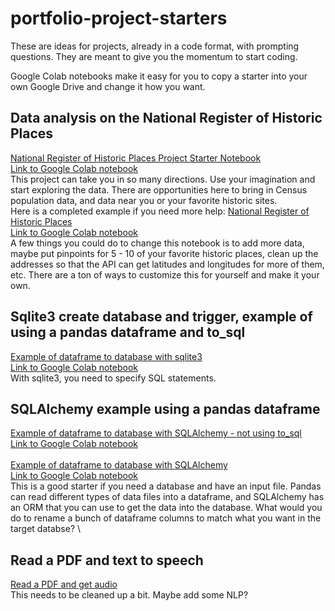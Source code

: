 # portfolio-project-starters
These are ideas for projects, already in a code format, with prompting questions. They are meant to give you the momentum to start coding.

Google Colab notebooks make it easy for you to copy a starter into your own Google Drive and change it how you want.

## Data analysis on the National Register of Historic Places
[National Register of Historic Places Project Starter Notebook](https://github.com/KRBlackwell/portfolio-project-starters/blob/main/Portfolio%20Starter%20Python%20National%20Register%20of%20Historic%20Places.ipynb)\
[Link to Google Colab notebook](https://colab.research.google.com/drive/1xiXBYjWW5nim7nw_Lbt3g4YcklMmGJzF?usp=sharing)\
This project can take you in so many directions. Use your imagination and start exploring the data. There are opportunities here to bring in Census population data, and data near you or your favorite historic sites.\
Here is a completed example if you need more help: [National Register of Historic Places](https://github.com/KRBlackwell/portfolio-project-starters/blob/main/Portfolio_Starter_Python_National_Register_of_Historic_Places_Example.ipynb)\
[Link to Google Colab notebook](https://colab.research.google.com/drive/1wvIbdzGI974IARZlguaMn1XWHSjzc8pO?usp=sharing)\
A few things you could do to change this notebook is to add more data, maybe put pinpoints for 5 - 10 of your favorite historic places, clean up the addresses so that the API can get latitudes and longitudes for more of them, etc. There are a ton of ways to customize this for yourself and make it your own.

## Sqlite3 create database and trigger, example of using a pandas dataframe and to_sql
[Example of dataframe to database with sqlite3](https://github.com/KRBlackwell/portfolio-project-starters/blob/main/sqlite3_project_starter.ipynb)\
[Link to Google Colab notebook](https://colab.research.google.com/drive/1C5iKVcuyhbqz8Co3GQ8hRiNXmwWhvif3?usp=sharing)\
With sqlite3, you need to specify SQL statements.

## SQLAlchemy example using a pandas dataframe
[Example of dataframe to database with SQLAlchemy - not using to_sql](https://github.com/KRBlackwell/portfolio-project-starters/blob/main/data_input_sqlalchemy.ipynb)\
[Link to Google Colab notebook](https://colab.research.google.com/drive/1vGUNLYN30u_tOlP3mGRJ62zx1zlTLrhe?usp=sharing)\
 \
[Example of dataframe to database with SQLAlchemy](https://github.com/KRBlackwell/portfolio-project-starters/blob/main/data_input_to_sql_sqlalchemy.ipynb)\
[Link to Google Colab notebook](https://colab.research.google.com/drive/1HAwvptwN1vBCx-5iI1psqMm1p2O1Cfic?usp=sharing)\
This is a good starter if you need a database and have an input file. Pandas can read different types of data files into a dataframe, and SQLAlchemy has an ORM that you can use to get the data into the database. What would you do to rename a bunch of dataframe columns to match what you want in the target databse?
 \
 ## Read a PDF and text to speech
[Read a PDF and get audio](https://github.com/KRBlackwell/portfolio-project-starters/blob/main/Reading_PDFs.ipynb)\
This needs to be cleaned up a bit. Maybe add some NLP?
